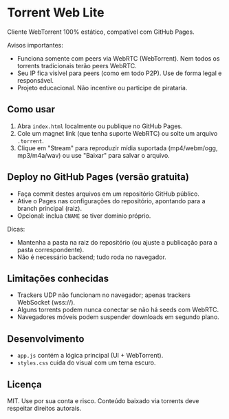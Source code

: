 # Torrent Web Lite

Cliente WebTorrent 100% estático, compatível com GitHub Pages.

Avisos importantes:
- Funciona somente com peers via WebRTC (WebTorrent). Nem todos os torrents tradicionais terão peers WebRTC.
- Seu IP fica visível para peers (como em todo P2P). Use de forma legal e responsável.
- Projeto educacional. Não incentive ou participe de pirataria.

## Como usar
1. Abra `index.html` localmente ou publique no GitHub Pages.
2. Cole um magnet link (que tenha suporte WebRTC) ou solte um arquivo `.torrent`.
3. Clique em "Stream" para reproduzir mídia suportada (mp4/webm/ogg, mp3/m4a/wav) ou use "Baixar" para salvar o arquivo.

## Deploy no GitHub Pages (versão gratuita)
- Faça commit destes arquivos em um repositório GitHub público.
- Ative o Pages nas configurações do repositório, apontando para a branch principal (raiz).
- Opcional: inclua `CNAME` se tiver domínio próprio.

Dicas:
- Mantenha a pasta na raiz do repositório (ou ajuste a publicação para a pasta correspondente).
- Não é necessário backend; tudo roda no navegador.

## Limitações conhecidas
- Trackers UDP não funcionam no navegador; apenas trackers WebSocket (wss://).
- Alguns torrents podem nunca conectar se não há seeds com WebRTC.
- Navegadores móveis podem suspender downloads em segundo plano.

## Desenvolvimento
- `app.js` contém a lógica principal (UI + WebTorrent).
- `styles.css` cuida do visual com um tema escuro.

## Licença
MIT. Use por sua conta e risco. Conteúdo baixado via torrents deve respeitar direitos autorais.
